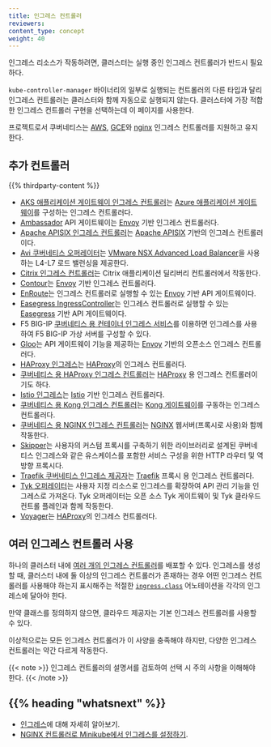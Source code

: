 ```yaml
---
title: 인그레스 컨트롤러
reviewers:
content_type: concept
weight: 40
---
```


<!-- overview -->

인그레스 리소스가 작동하려면, 클러스터는 실행 중인 인그레스 컨트롤러가 반드시 필요하다.

`kube-controller-manager` 바이너리의 일부로 실행되는 컨트롤러의 다른 타입과 달리 인그레스 컨트롤러는
클러스터와 함께 자동으로 실행되지 않는다.
클러스터에 가장 적합한 인그레스 컨트롤러 구현을 선택하는데 이 페이지를 사용한다.

프로젝트로서 쿠버네티스는 [AWS](https://github.com/kubernetes-sigs/aws-load-balancer-controller#readme), [GCE](https://git.k8s.io/ingress-gce/README.md#readme)와
  [nginx](https://git.k8s.io/ingress-nginx/README.md#readme) 인그레스 컨트롤러를 지원하고 유지한다.


<!-- body -->

## 추가 컨트롤러

{{% thirdparty-content %}}

* [AKS 애플리케이션 게이트웨이 인그레스 컨트롤러](https://azure.github.io/application-gateway-kubernetes-ingress/)는 [Azure 애플리케이션 게이트웨이](https://docs.microsoft.com)를 구성하는 인그레스 컨트롤러다.
* [Ambassador](https://www.getambassador.io/) API 게이트웨이는 [Envoy](https://www.envoyproxy.io) 기반 인그레스
  컨트롤러다.
* [Apache APISIX 인그레스 컨트롤러](https://github.com/apache/apisix-ingress-controller)는 [Apache APISIX](https://github.com/apache/apisix) 기반의 인그레스 컨트롤러이다.
* [Avi 쿠버네티스 오퍼레이터](https://github.com/vmware/load-balancer-and-ingress-services-for-kubernetes)는 [VMware NSX Advanced Load Balancer](https://avinetworks.com/)을 사용하는 L4-L7 로드 밸런싱을 제공한다.
* [Citrix 인그레스 컨트롤러](https://github.com/citrix/citrix-k8s-ingress-controller#readme)는
  Citrix 애플리케이션 딜리버리 컨트롤러에서 작동한다.
* [Contour](https://projectcontour.io/)는 [Envoy](https://www.envoyproxy.io/) 기반 인그레스 컨트롤러다.
* [EnRoute](https://getenroute.io/)는 인그레스 컨트롤러로 실행할 수 있는 [Envoy](https://www.envoyproxy.io) 기반 API 게이트웨이다.
* [Easegress IngressController](https://github.com/megaease/easegress/blob/main/doc/reference/ingresscontroller.md)는 인그레스 컨트롤러로 실행할 수 있는 [Easegress](https://megaease.com/easegress/) 기반 API 게이트웨이다.
* F5 BIG-IP [쿠버네티스 용 컨테이너 인그레스 서비스](https://clouddocs.f5.com/containers/latest/userguide/kubernetes/)를
  이용하면 인그레스를 사용하여 F5 BIG-IP 가상 서버를 구성할 수 있다.
* [Gloo](https://gloo.solo.io)는 API 게이트웨이 기능을 제공하는 [Envoy](https://www.envoyproxy.io) 기반의
  오픈소스 인그레스 컨트롤러다.
* [HAProxy 인그레스](https://haproxy-ingress.github.io/)는 [HAProxy](https://www.haproxy.org/#desc)의
  인그레스 컨트롤러다.
* [쿠버네티스 용 HAProxy 인그레스 컨트롤러](https://github.com/haproxytech/kubernetes-ingress#readme)는 [HAProxy](https://www.haproxy.org/#desc) 용
  인그레스 컨트롤러이기도 하다.
* [Istio 인그레스](https://istio.io/latest/docs/tasks/traffic-management/ingress/kubernetes-ingress/)는 [Istio](https://istio.io/)
  기반 인그레스 컨트롤러다.
* [쿠버네티스 용 Kong 인그레스 컨트롤러](https://github.com/Kong/kubernetes-ingress-controller#readme)는 [Kong 게이트웨이](https://konghq.com/kong/)를
  구동하는 인그레스 컨트롤러다.
* [쿠버네티스 용 NGINX 인그레스 컨트롤러](https://www.nginx.com/products/nginx-ingress-controller/)는 [NGINX](https://www.nginx.com/resources/glossary/nginx/)
  웹서버(프록시로 사용)와 함께 작동한다.
* [Skipper](https://opensource.zalando.com/skipper/kubernetes/ingress-controller/)는 사용자의 커스텀 프록시를 구축하기 위한 라이브러리로 설계된 쿠버네티스 인그레스와 같은 유스케이스를 포함한 서비스 구성을 위한 HTTP 라우터 및 역방향 프록시다.
* [Traefik 쿠버네티스 인그레스 제공자](https://doc.traefik.io/traefik/providers/kubernetes-ingress/)는
  [Traefik](https://traefik.io/traefik/) 프록시 용 인그레스 컨트롤러다.
* [Tyk 오퍼레이터](https://github.com/TykTechnologies/tyk-operator)는 사용자 지정 리소스로 인그레스를 확장하여 API 관리 기능을 인그레스로 가져온다. Tyk 오퍼레이터는 오픈 소스 Tyk 게이트웨이 및 Tyk 클라우드 컨트롤 플레인과 함께 작동한다.
* [Voyager](https://appscode.com/products/voyager)는
  [HAProxy](https://www.haproxy.org/#desc)의 인그레스 컨트롤러다.

## 여러 인그레스 컨트롤러 사용

하나의 클러스터 내에 [여러 개의 인그레스 컨트롤러](https://git.k8s.io/ingress-nginx/docs/user-guide/multiple-ingress.md#multiple-ingress-controllers)를 배포할 수 있다.
인그레스를 생성할 때,  클러스터 내에 둘 이상의 인그레스 컨트롤러가 존재하는 경우
어떤 인그레스 컨트롤러를 사용해야 하는지 표시해주는 적절한 [`ingress.class`](https://git.k8s.io/ingress-gce/docs/faq/README.md#how-do-i-run-multiple-ingress-controllers-in-the-same-cluster)
어노테이션을 각각의 인그레스에 달아야 한다.

만약 클래스를 정의하지 않으면, 클라우드 제공자는 기본 인그레스 컨트롤러를 사용할 수 있다.

이상적으로는 모든 인그레스 컨트롤러가 이 사양을 충족해야 하지만,
다양한 인그레스 컨트롤러는 약간 다르게 작동한다.

{{< note >}}
인그레스 컨트롤러의 설명서를 검토하여 선택 시 주의 사항을 이해해야 한다.
{{< /note >}}



## {{% heading "whatsnext" %}}


* [인그레스](/ko/docs/concepts/services-networking/ingress/)에 대해 자세히 알아보기.
* [NGINX 컨트롤러로 Minikube에서 인그레스를 설정하기](/ko/docs/tasks/access-application-cluster/ingress-minikube/).
